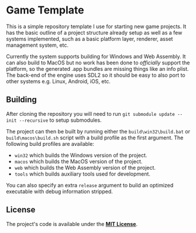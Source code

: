 # Game Template

This is a simple repository template I use for starting new game projects. It has the basic outline of a project structure
already setup as well as a few systems implemented, such as a basic platform layer, renderer, asset management system, etc.

Currently the system supports building for Windows and Web Assembly. It can also build to MacOS but no work has
been done to *officially* support the platform, so the generated .app bundles are missing things like an info plist.
The back-end of the engine uses SDL2 so it should be easy to also port to other systems e.g. Linux, Android, iOS, etc.

## Building

After cloning the repository you will need to run `git submodule update --init --recursive` to setup submodules.

The project can then be built by running either the `build\win32\build.bat` or `build\macos\build.sh` script with a build
profile as the first argument. The following build profiles are available:

- `win32` which builds the Windows version of the project.
- `macos` which builds the MacOS version of the project.
- `web` which builds the Web Assembly version of the project.
- `tools` which builds auxiliary tools used for development.

You can also specify an extra `release` argument to build an optimized executable with debug information stripped.

## License

The project's code is available under the **[MIT License](https://github.com/JROB774/game-template/blob/master/LICENSE)**.
